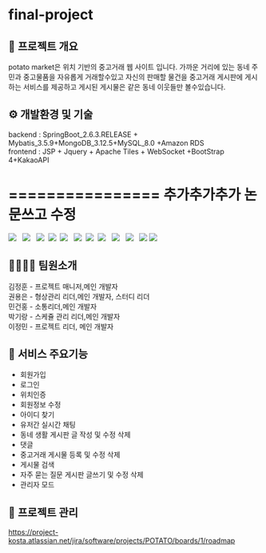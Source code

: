 # final-project

## 📢 프로젝트 개요
potato market은 위치 기반의 중고거래 웹 사이트 입니다. 가까운 거리에 있는 동네 주민과 중고물품을 자유롭게 거래할수있고 자신의 판매할 물건을 중고거래 게시판에 게시하는 서비스를 제공하고 게시된 게시물은 같은 동네 이웃들만 볼수있습니다.

## ⚙️ 개발환경 및 기술

  

  backend :  SpringBoot_2.6.3.RELEASE + Mybatis_3.5.9+MongoDB_3.12.5+MySQL_8.0 +Amazon RDS  
  frontend : JSP + Jquery + Apache Tiles + WebSocket +BootStrap 4+KakaoAPI
  
 ================
 추가추가추가 논문쓰고 수정
 ================
  
  



<img src="https://img.shields.io/badge/JAVA-007396?style=for-the-badge&logo=java&logoColor=white"> &nbsp;  <img src="https://img.shields.io/badge/Spring-6DB33F?style=for-the-badge&logo=Spring&logoColor=white"> &nbsp; <img src="https://img.shields.io/badge/mysql-4479A1?style=for-the-badge&logo=mysql&logoColor=white">&nbsp;  <img src="https://img.shields.io/badge/javascript-F7DF1E?style=for-the-badge&logo=javascript&logoColor=black">  &nbsp;<img src="https://img.shields.io/badge/jquery-0769AD?style=for-the-badge&logo=jquery&logoColor=white"> &nbsp; <img src="https://img.shields.io/badge/html-E34F26?style=for-the-badge&logo=html5&logoColor=white">&nbsp; <img src="https://img.shields.io/badge/css-1572B6?style=for-the-badge&logo=css3&logoColor=white"> &nbsp;<img src="https://img.shields.io/badge/bootstrap-7952B3?style=for-the-badge&logo=bootstrap&logoColor=white"> &nbsp; <img src="https://img.shields.io/badge/github-181717?style=for-the-badge&logo=github&logoColor=white"> &nbsp; <img src="https://img.shields.io/badge/aws-232F3E?style=for-the-badge&logo=aws&logoColor=white"> &nbsp;  <img src="https://img.shields.io/badge/apache tomcat-F8DC75?style=for-the-badge&logo=apachetomcat&logoColor=white"> <img src="https://img.shields.io/badge/MongoDB-47A248?style=flat-square&logo=MongoDB&logoColor=white"/></a> 


## 👨‍👩‍👧‍👦 팀원소개
김정훈 - 프로젝트 매니저,메인 개발자  
권용은 - 형상관리 리더,메인 개발자, 스터디 리더  
민건홍 - 소통리더,메인 개발자  
박기랑 - 스케쥴 관리 리더,메인 개발자  
이정민 - 프로젝트 리더, 메인 개발자  

## 🧰 서비스 주요기능
- 회원가입
- 로그인
- 위치인증
- 회원정보 수정
- 아이디 찾기
- 유저간 실시간 채팅
- 동네 생활 게시판 글 작성 및 수정 삭제
- 댓글
- 중고거래 게시물 등록 및 수정 삭제
- 게시물 검색
- 자주 묻는 질문 게시판 글쓰기 및 수정 삭제
- 관리자 모드



## 📝 프로젝트 관리
https://project-kosta.atlassian.net/jira/software/projects/POTATO/boards/1/roadmap





